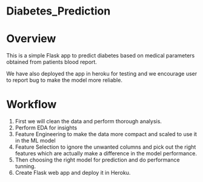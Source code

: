 # Diabetes_Prediction

# Overview
This is a simple Flask app to predict diabetes based on medical parameters obtained from patients blood report.

We have also deployed the app in heroku for testing and we encourage user to report bug to make the model more reliable.

# Workflow
1. First we will clean the data and perform thorough analysis.
2. Perform EDA for insights
3. Feature Engineering to make the data more compact and scaled to use it in the ML model
4. Feature Selection to ignore the unwanted columns and pick out the right features which are actually make a difference in the model performance.
5. Then choosing the right model for prediction and do performance tunning.
6. Create Flask web app and deploy it in Heroku.